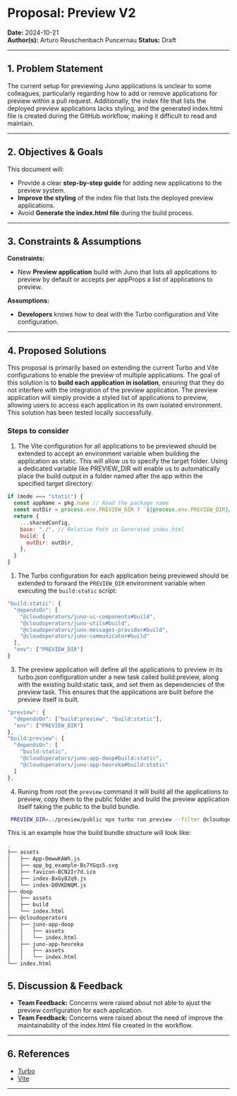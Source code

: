 # Proposal: Preview V2

**Date:** 2024-10-21  
**Author(s):** Arturo Reuschenbach Puncernau
**Status:** Draft

---

## 1. Problem Statement

The current setup for previewing Juno applications is unclear to some colleagues, particularly regarding how to add or remove applications for preview within a pull request. Additionally, the index file that lists the deployed preview applications lacks styling, and the generated index.html file is created during the GitHub workflow, making it difficult to read and maintain.

---

## 2. Objectives & Goals

This document will:

- Provide a clear **step-by-step guide** for adding new applications to the preview system.
- **Improve the styling** of the index file that lists the deployed preview applications.
- Avoid **Generate the index.html file** during the build process.

---

## 3. Constraints & Assumptions

**Constraints:**

- New **Preview application** build with Juno that lists all applications to preview by default or accepts per appProps a list of applications to preview.

**Assumptions:**

- **Developers** knows how to deal with the Turbo configuration and Vite configuration.

---

## 4. Proposed Solutions

This proposal is primarily based on extending the current Turbo and Vite configurations to enable the preview of multiple applications. The goal of this solution is to **build each application in isolation**, ensuring that they do not interfere with the integration of the preview application. The preview application will simply provide a styled list of applications to preview, allowing users to access each application in its own isolated environment. This solution has been tested locally successfully.

### Steps to consider

1. The Vite configuration for all applications to be previewed should be extended to accept an environment variable when building the application as static. This will allow us to specify the target folder. Using a dedicated variable like PREVIEW_DIR will enable us to automatically place the build output in a folder named after the app within the specified target directory:

```js
if (mode === "static") {
  const appName = pkg.name // Read the package name
  const outDir = process.env.PREVIEW_DIR ? `${process.env.PREVIEW_DIR}/${appName}` : "build"
  return {
    ...sharedConfig,
    base: "./", // Relative Path in Generated index.html
    build: {
      outDir: outDir,
    },
  }
}
```

1. The Turbo configuration for each application being previewed should be extended to forward the `PREVIEW_DIR` environment variable when executing the `build:static` script:

```js
"build:static": {
  "dependsOn": [
    "@cloudoperators/juno-ui-components#build",
    "@cloudoperators/juno-utils#build",
    "@cloudoperators/juno-messages-provider#build",
    "@cloudoperators/juno-communicator#build"
  ],
  "env": ["PREVIEW_DIR"]
}
```

3. The preview application will define all the applications to preview in its turbo.json configuration under a new task called build:preview, along with the existing build:static task, and set them as dependencies of the preview task. This ensures that the applications are built before the preview itself is built.

```js
"preview": {
  "dependsOn": ["build:preview", "build:static"],
  "env": ["PREVIEW_DIR"]
},
"build:preview": {
  "dependsOn": [
    "build:static",
    "@cloudoperators/juno-app-doop#build:static",
    "@cloudoperators/juno-app-heureka#build:static"
  ]
},
```

4. Runing from root the `preview` command it will build all the applications to preview, copy them to the public folder and build the preview application itself taking the public to the build bundle.

```bash
 PREVIEW_DIR=../preview/public npx turbo run preview --filter @cloudoperators/juno-app-preview
```

This is an example how the build bundle structure will look like:

```bash
.
├── assets
│   ├── App-DmwwKAWh.js
│   ├── app_bg_example-Bs7YGqs5.svg
│   ├── favicon-BCN2Ir7d.ico
│   ├── index-BxGy82q9.js
│   └── index-D0VKDNQM.js
├── doop
│   ├── assets
│   ├── build
│   └── index.html
├── @cloudoperators
│   ├── juno-app-doop
│   │   ├── assets
│   │   └── index.html
│   ├── juno-app-heureka
│   │   ├── assets
│   │   └── index.html
└── index.html
```

## 5. Discussion & Feedback

- **Team Feedback:** Concerns were raised about not able to ajust the preview configuration for each application.
- **Team Feedback:** Concerns were raised about the need of improve the maintainability of the index.html file created in the workflow.

---

## 6. References

- [Turbo](https://turbo.build/repo/docs/reference/configuration)
- [Vite](https://vite.dev/config/)

---

